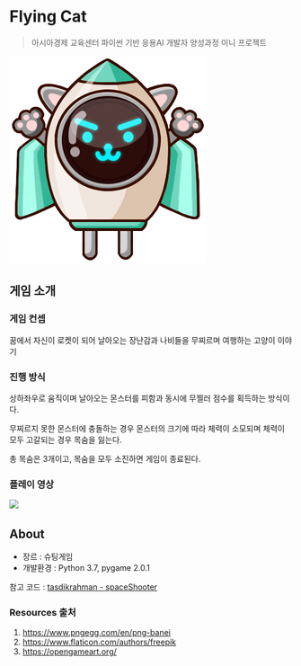 # Flying Cat

> 아시아경제 교육센터 파이썬 기반 응용AI 개발자 양성과정 미니 프로젝트

![Rocket Cat](./assets/cat.png)

## 게임 소개

### 게임 컨셉

꿈에서 자신이 로켓이 되어 날아오는 장난감과 나비들을 무찌르며 여행하는 고양이 이야기

### 진행 방식

상하좌우로 움직이며 날아오는 몬스터를 피함과 동시에 무찔러 점수를 획득하는 방식이다.

무찌르지 못한 몬스터에 충돌하는 경우 몬스터의 크기에 따라  체력이 소모되며 체력이 모두 고갈되는 경우 목숨을 잃는다.

총 목숨은 3개이고, 목숨을 모두 소진하면 게임이 종료된다.

### 플레이 영상
<img src = "./.github/img/game-play-video.gif" width="30%">


## About

- 장르 : 슈팅게임
- 개발환경 : Python 3.7, pygame 2.0.1

참고 코드 : [tasdikrahman - spaceShooter](https://github.com/tasdikrahman/spaceShooter)

### Resources 출처

1. https://www.pngegg.com/en/png-banei
2. https://www.flaticon.com/authors/freepik
3. https://opengameart.org/
